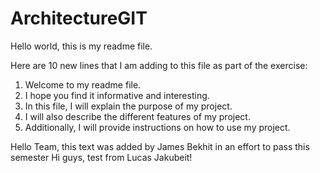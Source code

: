 # ArchitectureGIT

Hello world, this is my readme file.

Here are 10 new lines that I am adding to this file as part of the exercise:

1. Welcome to my readme file.
2. I hope you find it informative and interesting.
3. In this file, I will explain the purpose of my project.
4. I will also describe the different features of my project.
5. Additionally, I will provide instructions on how to use my project.

Hello Team, this text was added by James Bekhit in an effort to pass this semester
Hi guys, test from Lucas Jakubeit!